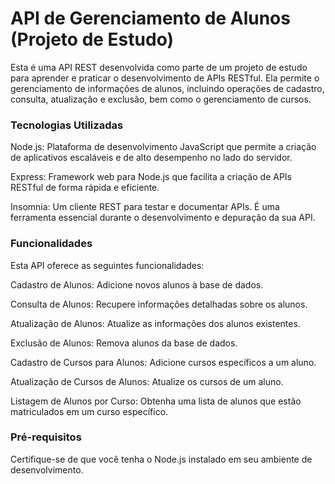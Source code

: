# API de Gerenciamento de Alunos (Projeto de Estudo)
Esta é uma API REST desenvolvida como parte de um projeto de estudo para aprender e praticar o desenvolvimento de APIs RESTful. Ela permite o gerenciamento de informações de alunos, incluindo operações de cadastro, consulta, atualização e exclusão, bem como o gerenciamento de cursos.

### Tecnologias Utilizadas
Node.js: Plataforma de desenvolvimento JavaScript que permite a criação de aplicativos escaláveis e de alto desempenho no lado do servidor.

Express: Framework web para Node.js que facilita a criação de APIs RESTful de forma rápida e eficiente.

Insomnia: Um cliente REST para testar e documentar APIs. É uma ferramenta essencial durante o desenvolvimento e depuração da sua API.

### Funcionalidades
Esta API oferece as seguintes funcionalidades:

Cadastro de Alunos: Adicione novos alunos à base de dados.

Consulta de Alunos: Recupere informações detalhadas sobre os alunos.

Atualização de Alunos: Atualize as informações dos alunos existentes.

Exclusão de Alunos: Remova alunos da base de dados.

Cadastro de Cursos para Alunos: Adicione cursos específicos a um aluno.

Atualização de Cursos de Alunos: Atualize os cursos de um aluno.

Listagem de Alunos por Curso: Obtenha uma lista de alunos que estão matriculados em um curso específico.

### Pré-requisitos
Certifique-se de que você tenha o Node.js instalado em seu ambiente de desenvolvimento.


